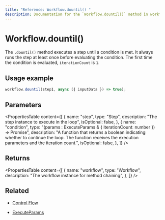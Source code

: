 ```yaml
---
title: "Reference: Workflow.dountil() "
description: Documentation for the `Workflow.dountil()` method in workflows, which creates a loop that executes a step until a condition is met.
---
```


# Workflow.dountil()

The `.dountil()` method executes a step until a condition is met. It always runs the step at least once before evaluating the condition. The first time the condition is evaluated, `iterationCount` is `1`.

## Usage example

```typescript copy
workflow.dountil(step1, async ({ inputData }) => true);
```

## Parameters

<PropertiesTable
  content={[
    {
      name: "step",
      type: "Step",
      description: "The step instance to execute in the loop",
      isOptional: false,
    },
    {
      name: "condition",
      type: "(params : ExecuteParams & { iterationCount: number }) => Promise<boolean>",
      description:
        "A function that returns a boolean indicating whether to continue the loop. The function receives the execution parameters and the iteration count.",
      isOptional: false,
    },
  ]}
/>

## Returns

<PropertiesTable
  content={[
    {
      name: "workflow",
      type: "Workflow",
      description: "The workflow instance for method chaining",
    },
  ]}
/>

## Related

- [Control Flow](../../../docs/workflows/control-flow.md)

- [ExecuteParams](../step.mdx#ExecuteParams)
